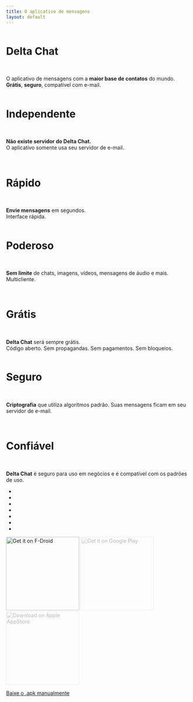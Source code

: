 ```yaml
---
title: O aplicativo de mensagens
layout: default
---
```


<!-- The content slider must have exactly 7 pages! -->
<!-- START OF CONTENT SLIDER -->
<link rel="stylesheet" property="stylesheet" href="../layout/content-slider.css" type="text/css" />
<div id="contentContainer"><div id="contentWrapper">

<div>
   <img src="../assets/home/intro1.png" alt="" />
   <h1>Delta Chat</h1>
   <p>O aplicativo de mensagens com a <b>maior base de contatos</b> do mundo.<br/><b>Grátis</b>, <b>seguro</b>,  compatível com e-mail.</p>
</div>

<div>
   <img src="../assets/home/intro2.png" alt="" />
   <h1>Independente</h1>
   <!-- <p><b>Sem novas dependências</b> a computadores e serviços estrangeiros. O aplicativo só usa o seu serviço de e-mail.</p> -->
   <p><b>Não existe servidor do Delta Chat.</b><br/> O aplicativo somente usa seu servidor de e-mail.</p>
</div>

<div>
   <img src="../assets/home/intro3.png" alt="" />
   <h1>Rápido</h1>
   <p><b>Envie mensagens</b> em segundos.<br/>Interface rápida.</p>
</div>

<div>
   <img src="../assets/home/intro4.png" alt="" />
   <h1>Poderoso</h1>
   <p><b>Sem limite</b> de chats, imagens, vídeos, mensagens de áudio e mais. Multicliente.</p>
</div>

<div>
   <img src="../assets/home/intro5.png" alt="" />
   <h1>Grátis</h1>
   <p><b>Delta Chat</b> será sempre grátis.<br/>Código aberto. Sem propagandas. Sem pagamentos. Sem bloqueios.</p>
</div>

<div>
   <img src="../assets/home/intro6.png" alt="" />
   <h1>Seguro</h1>
   <p><b>Criptografia</b> que utiliza algorítmos padrão. Suas mensagens ficam em seu servidor de e-mail.</p>
</div>

<div>
   <img src="../assets/home/intro7.png" alt="" />
   <h1>Confiável</h1>
   <p><b>Delta Chat</b> é seguro para uso em negócios e é compatível com os padrões de uso.</p>
</div>

</div></div>

<div id="navLinks">
  <ul>
    <li class="itemLinks" data-pos="0"></li>
    <li class="itemLinks" data-pos="1"></li>
    <li class="itemLinks" data-pos="2"></li>
    <li class="itemLinks" data-pos="3"></li>
    <li class="itemLinks" data-pos="4"></li>
    <li class="itemLinks" data-pos="5"></li>
    <li class="itemLinks" data-pos="6"></li>
  </ul>
</div>
<script src="../layout/content-slider.js"></script>
<!-- END OF CONTENT SLIDER -->

[<img src="../assets/home/get-it-on-fdroid.png" alt="Get it on F-Droid" width="200" />](download)
[<img src="../assets/home/get-it-on-gplay.png" alt="Get it on Google Play" width="200" style="filter: opacity(.3) grayscale(1);" />](download)
[<img src="../assets/home/get-it-on-ios.png" alt="Download on Apple AppStore" width="200" style="filter: opacity(.3) grayscale(1);" />](download)

[Baixe o .apk manualmente](download)

